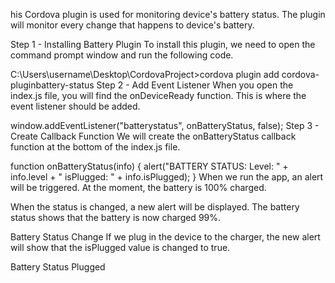 his Cordova plugin is used for monitoring device's battery status. The plugin will monitor every change that happens to device's battery.

Step 1 - Installing Battery Plugin
To install this plugin, we need to open the command prompt window and run the following code.

C:\Users\username\Desktop\CordovaProject>cordova plugin add cordova-pluginbattery-status 
Step 2 - Add Event Listener
When you open the index.js file, you will find the onDeviceReady function. This is where the event listener should be added.

window.addEventListener("batterystatus", onBatteryStatus, false); 
Step 3 - Create Callback Function
We will create the onBatteryStatus callback function at the bottom of the index.js file.

function onBatteryStatus(info) { 
   alert("BATTERY STATUS:  Level: " + info.level + " isPlugged: " + info.isPlugged); 
}
When we run the app, an alert will be triggered. At the moment, the battery is 100% charged.

When the status is changed, a new alert will be displayed. The battery status shows that the battery is now charged 99%.

Battery Status Change
If we plug in the device to the charger, the new alert will show that the isPlugged value is changed to true.

Battery Status Plugged